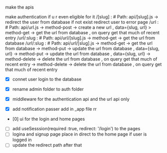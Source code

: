make the apis

make authentication if u r even eligible for it
/[slug]    :   # Path: api/[slug].js  -> redirect the user from database if not exist redirect user to error page
/url       :   # Path: api/url.js     -> method-post -> create a new url , data={slug, url} 
                                       > method-get -> get the url from database , on query get that much of recent entry
/url/:slug : # Path: api/url/[slug].js   -> method-get -> get the url from database
/url/:slug : # Path: api/url/[slug].js   -> method-get -> get the url from database
                                         -> method-put -> update the url from database , data={slug, url}
                                         -> method-put -> update the url from database , data={slug, url}
                                         -> method-delete -> delete the url from database , on query get that much of recent entry
                                         -> method-delete -> delete the url from database , on query get that much of recent entry


<!-- to do -->
 - [x] connet user login to the database
 - [x] rename admin folder to auth folder
 - [x] middleware for the authentication api and the url api only

 - [x] add notification passer add in _app file rr 
 - [0] ui for the login and home pages 
 - [ ] add useSesssion(required :true, redirect: '/login') to the pages 
 - [ ] logina and signup page place in direct to the home page if user is logged in
 - [ ] update the redirect path after that 
 <!-- -[ ] make component for the table with serverside rendering and pagination -->
 <!-- -[ ] mask the /login and /register page to the admin/pages -->